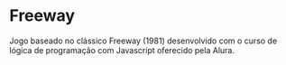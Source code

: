 # Freeway
Jogo baseado no clássico Freeway (1981) desenvolvido com o curso de lógica de programação com Javascript oferecido pela Alura.
